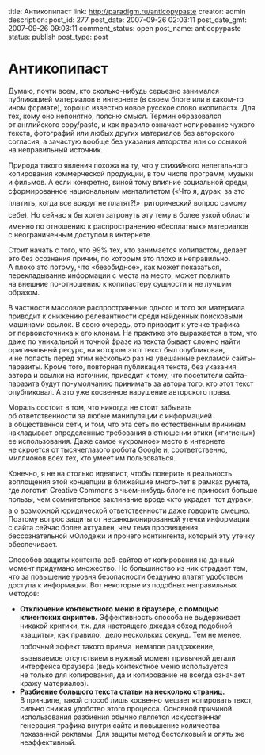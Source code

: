 title: Антикопипаст
link: http://paradigm.ru/anticopypaste
creator: admin
description: 
post_id: 277
post_date: 2007-09-26 02:03:11
post_date_gmt: 2007-09-26 09:03:11
comment_status: open
post_name: anticopypaste
status: publish
post_type: post

# Антикопипаст

Думаю, почти всем, кто сколько-нибудь серьезно занимался публикацией материалов в интернете (в своем блоге или в каком-то ином формате), хорошо известно новое русское слово «копипаст». Для тех, кому оно непонятно, поясню смысл. Термин образовался от английского copy/paste, и как правило означает копирование чужого текста, фотографий или любых других материалов без авторского согласия, а зачастую вообще без указания авторства или со ссылкой на неправильный источник.

Природа такого явления похожа на ту, что у стихийного нелегального копирования коммерческой продукции, в том числе программ, музыки и фильмов. А если конкретно, виной тому влияние социальной среды, сформированное национальным менталитетом («Что я, дурак  за это платить, когда все вокруг не платят?!»  риторический вопрос самому себе). Но сейчас я бы хотел затронуть эту тему в более узкой области  именно по отношению к распространению «бесплатных» материалов с неограниченным доступом в интернете.

Стоит начать с того, что 99% тех, кто занимается копипастом, делает это без осознания причин, по которым это плохо и неправильно. А плохо это потому, что «безобидное», как может показаться, перекладывание информации с места на место, может повлиять на внешние по-отношению к копипастеру сущности и не лучшим образом.

В частности массовое распространение одного и того же материала приводит к снижению релевантности среди найденных поисковыми машинами ссылок. В свою очередь, это приводит к утечке трафика от первоисточника к его клонам. На практике это выражается в том, что даже по уникальной и точной фразе из текста бывает сложно найти оригинальный ресурс, на котором этот текст был опубликован, и не попасть перед этим несколько раз на увешанные рекламой сайты-паразиты. Кроме того, повторная публикация текста, без указания автора и ссылки на источник, приводит к тому, что посетители сайта-паразита будут по-умолчанию принимать за автора того, кто этот текст опубликовал. А это уже косвенное нарушение авторского права.

Мораль состоит в том, что никогда не стоит забывать об ответственности за любые манипуляции с информацией в общественной сети, и том, что эта сеть по естественным причинам накладывает определенные требования в отношении этики («гигиены») ее использования. Даже самое «укромное» место в интернете не скроется от тысячеглазого робота Google и, соответственно, миллионов всех тех, кто умеет им пользоваться.

Конечно, я не на столько идеалист, чтобы поверить в реальность воплощения этой концепции в ближайшие много-лет в рамках рунета, где логотип Creative Commons в чьем-нибудь блоге не приносит больше пользы, чем сомнительное заклинание вроде «кто украдет  тот дурак», а о возможной юридической ответственности даже говорить смешно. Поэтому вопрос защиты от несанкционированной утечки информации с сайта сейчас более актуален, чем тема просвещения бессознательной мОлодежи и прочего контингента, который эту утечку обеспечивает.

Способов защиты контента веб-сайтов от копирования на данный момент придумано множество. Но большинство из них страдает тем, что за повышение уровня безопасности бездумно платят удобством доступа к информации. Вот некоторые из подобных неправильных методов:

  * **Отключение контекстного меню в браузере, с помощью клиентских скриптов.** Эффективность способа не выдерживает никакой критики, т.к. для настоящего джедая обход подобной «защиты», как правило,  дело нескольких секунд. Тем не менее, побочный эффект такого приема  немалое раздражение, вызываемое отсутствием в нужный момент привычной детали интерфейса браузера (ведь контекстное меню используется не только для копирования, да и копирование не всегда означает кражу материалов).
  * **Разбиение большого текста статьи на несколько страниц.** В принципе, такой способ лишь косвенно мешает копировать текст, сильно снижая удобство этого процесса. Основной причиной использования разбиения обычно является искусственная генерация трафика внутри сайта и повышение количества показанной рекламы. Для защиты метод бестолковый и опять же неэффективный.